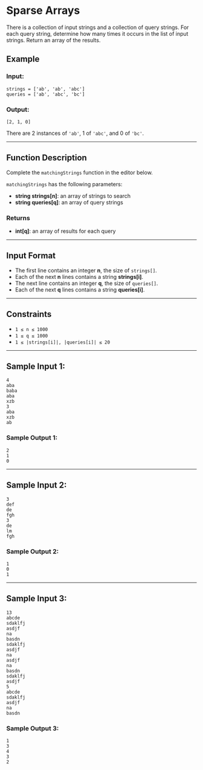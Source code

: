 # Sparse Arrays

There is a collection of input strings and a collection of query strings. For each query string, determine how many times it occurs in the list of input strings. Return an array of the results.

## Example

### Input:
```
strings = ['ab', 'ab', 'abc']
queries = ['ab', 'abc', 'bc']
```

### Output:
```
[2, 1, 0]
```
There are 2 instances of `'ab'`, 1 of `'abc'`, and 0 of `'bc'`.

---

## Function Description

Complete the `matchingStrings` function in the editor below.

`matchingStrings` has the following parameters:
- **string strings[n]**: an array of strings to search
- **string queries[q]**: an array of query strings

### Returns
- **int[q]**: an array of results for each query

---

## Input Format

- The first line contains an integer **n**, the size of `strings[]`.
- Each of the next **n** lines contains a string **strings[i]**.
- The next line contains an integer **q**, the size of `queries[]`.
- Each of the next **q** lines contains a string **queries[i]**.

---

## Constraints
- `1 ≤ n ≤ 1000`
- `1 ≤ q ≤ 1000`
- `1 ≤ |strings[i]|, |queries[i]| ≤ 20`

---

## Sample Input 1:
```
4
aba
baba
aba
xzb
3
aba
xzb
ab
```

### Sample Output 1:
```
2
1
0
```

---

## Sample Input 2:
```
3
def
de
fgh
3
de
lm
fgh
```

### Sample Output 2:
```
1
0
1
```

---

## Sample Input 3:
```
13
abcde
sdaklfj
asdjf
na
basdn
sdaklfj
asdjf
na
asdjf
na
basdn
sdaklfj
asdjf
5
abcde
sdaklfj
asdjf
na
basdn
```

### Sample Output 3:
```
1
3
4
3
2
```

